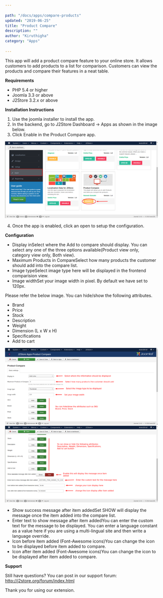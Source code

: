 ```yaml
---

path: "/docs/apps/compare-products"
updated: "2019-06-25"
title: "Product Compare"
description: ""
author: "Kiruthigha"
category: "Apps"

---
```





This app will add a product compare feature to your online store. It allows customers to add products to a list for comparison. Customers can view the products and compare their features in a neat table.

**Requirements**

- PHP 5.4 or higher
- Joomla 3.3 or above
- J2Store 3.2.x or above


**Installation Instructions**

1. Use the joomla installer to install the app.
2. In the backend, go to J2Store Dashboard -> Apps as shown in the image below.
3. Click Enable in the Product Compare app.

![cp01](https://raw.githubusercontent.com/j2store/doc-images/master/apps/Compare-products/compare_product_01.png)


4. Once the app is enabled, click an open to setup the configuration.



**Configuration**

* Display inSelect where the Add to compare should display. You can select any one of the three options available(Product view only, category view only, Both view).
* Maximum Products in CompareSelect how many products the customer should add into the compare list.
* Image typeSelect image type here will be displayed in the frontend comparision view.
* Image widthSet your image width in pixel. By default we have set to 120px.



Please refer the below image. You can hide/show the following attributes.

* Brand
* Price
* Stock
* Description
* Weight
* Dimension (L x W x H)
* Specifications
* Add to cart

![cp02](https://raw.githubusercontent.com/j2store/doc-images/master/apps/Compare-products/compare_product_02.png)
![cp03](https://raw.githubusercontent.com/j2store/doc-images/master/apps/Compare-products/compare_product_03.png)


* Show success message after item addedSet SHOW will display the message once the item added into the compare list.
* Enter text to show message after item addedYou can enter the custom text for the message to be displayed. You can enter a language constant as a value here if you are using a multi-lingual site and then write a language override.
* Icon before item added (Font-Awesome icons)You can change the icon to be displayed before item added to compare.
* Icon after item added (Font-Awesome icons)You can change the icon to be displayed after item added to compare.

**Support**

Still have questions? You can post in our support forum: http://j2store.org/forum/index.html


Thank you for using our extension.



